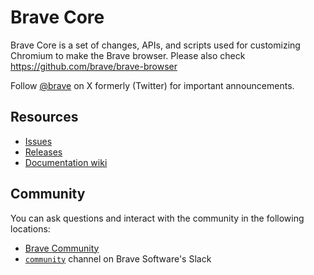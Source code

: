 # Brave Core

Brave Core is a set of changes, APIs, and scripts used for customizing Chromium to make the Brave browser. Please also check https://github.com/brave/brave-browser

Follow [@brave](https://x.com/brave) on X formerly (Twitter) for important announcements.

## Resources

- [Issues](https://github.com/brave/brave-browser/issues)
- [Releases](https://github.com/brave/brave-browser/releases)
- [Documentation wiki](https://github.com/brave/brave-browser/wiki)

## Community

You can ask questions and interact with the community in the following
locations:
- [Brave Community](https://community.brave.com/)
- [`community`](https://bravesoftware.slack.com) channel on Brave Software's Slack
